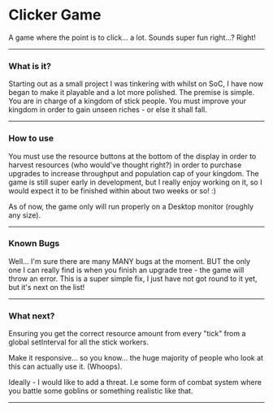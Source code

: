  # Clicker Game

 A game where the point is to click... a lot. Sounds super fun right...? Right!

------------

### What is it?

Starting out as a small project I was tinkering with whilst on SoC, I have now began to make it playable and a lot more polished. The premise is simple. You are in charge of a kingdom of stick people. You must improve your kingdom in order to gain unseen riches - or else it shall fall.

------------



### How to use

You must use the resource buttons at the bottom of the display in order to harvest resources (who would've thought right?) in order to purchase upgrades to increase throughput and population cap of your kingdom. The game is still super early in development, but I really enjoy working on it, so I would expect it to be finished within about two weeks or so! :)

As of now, the game only will run properly on a Desktop monitor (roughly any size).  

------------



### Known Bugs

Well... I'm sure there are many MANY bugs at the moment. BUT the only one I can really find is when you finish an upgrade tree - the game will throw an error. This is a super simple fix, I just have not got round to it yet, but it's next on the list!

------------



### What next?

Ensuring you get the correct resource amount from every "tick" from a global setInterval for all the stick workers.

Make it responsive... so you know... the huge majority of people who look at this can actually use it. (Whoops).

Ideally - I would like to add a threat. I.e some form of combat system where you battle some goblins or something realistic like that. 

------------



